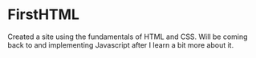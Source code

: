 # FirstHTML
Created a site using the fundamentals of HTML and CSS. Will be coming back to and implementing Javascript after I learn a bit more about it.
